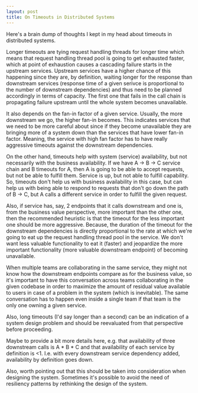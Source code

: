 ```yaml
---
layout: post
title: On Timeouts in Distributed Systems
---
```



Here's a brain dump of thoughts I kept in my head about timeouts in distributed systems.

Longer timeouts are tying request handling threads for longer time which means that request handling thread pool is going to get exhausted faster, which at point of exhaustion causes a cascading failure starts in the upstream services.
Upstream services have a higher chance of this happening since they are, by definition, waiting longer for the response than downstream services (response time of a given serivce is proportional to the number of downstream dependencies) and thus need to be planned accordingly in terms of capacity.
The first one that fails in the call chain is propagating failure upstream until the whole system becomes unavailable.

It also depends on the fan-in factor of a given service. Usually, the more downstream we go, the higher fan-in becomes. This indicates services that we need to be more careful about since if they become unavailable they are bringing more of a system down than the services that have lower fan-in factor.
Meaning, the service with high fan factor has to have really aggressive timeouts against the downstream dependencies.

On the other hand, timeouts help with system (service) availability, but not necessarily with the business availability.
If we have A -> B -> C service chain and B timeouts for A, then A is going to be able to accept requests, but not be able to fulfill them. Service is up, but not able to fulfill capability. So, timeouts don't help us with business availability in this case, but can help us with being able to respond to requests that don't go down the path of B -> C, but A calls a different service in order to fulfill the given request.

Also, if service has, say, 2 endpoints that it calls downstream and one is, from the business value perspective, more important than the other one, then the recommended heuristic is that the timeout for the less important one should be more aggressive. Because, the duration of the timeout for the downstream dependencies is directly proportional to the rate at which we're going to eat up the request handling thread pool in the service. We don't want less valuable functionality to eat it (faster) and jeopardize the more important functionality (more valuable downstream endpoint) of becoming unavailable.

When multiple teams are collaborating in the same service, they might not know how the downstream endpoints compare as for the business value, so it's important to have this conversation across teams collaborating in the given codebase in order to maximize the amount of residual value available to users in case of a problem in the system (which is inevitable).
The same conversation has to happen even inside a single team if that team is the only one owning a given service.

Also, long timeouts (I'd say longer than a second) can be an indication of a system design problem and should be reevaluated from that perspective before proceeding.

Maybe to provide a bit more details here, e.g. that availability of three downstream calls is A * B * C and that availability of each service by definition is <1. I.e. with every downstream service dependency added, availability by definition goes down.

Also, worth pointing out that this should be taken into consideration when designing the system.
Sometimes it's possible to avoid the need of resiliency patterns by rethinking the design of the system.
